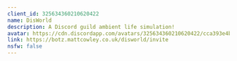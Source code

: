```yaml
---
client_id: 325634360210620422
name: DisWorld
description: A Discord guild ambient life simulation!
avatar: https://cdn.discordapp.com/avatars/325634360210620422/cca393e4b910c02d9d9e49755109103c.png
link: https://botz.mattcowley.co.uk/disworld/invite
nsfw: false
---
```

